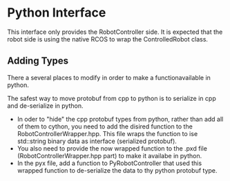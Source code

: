 # Python Interface

This interface only provides the RobotController side. It is expected that the robot side is using the native RCOS to wrap the ControlledRobot class.

## Adding Types

There a several places to modify in order to make a functionavailable in python.

The safest way to move protobuf from cpp to python is to serialize in cpp and de-serialize in python.

* In oder to "hide" the cpp protobuf types from python, rather than add all of them to cython, you need to add the disired function to the RobotControllerWrapper.hpp. This file wraps the function to ise std::string binary data as interface (serialized protobuf).
* You also need to provide the now wrapped function to the .pxd file (RobotControllerWrapper.hpp part) to make it availabe in python.
* In the pyx file, add a function to PyRobotController that used this wrapped function to de-serialize the data to thy python protobuf type.


